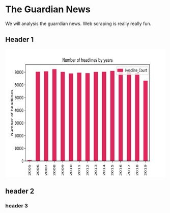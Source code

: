 # The Guardian News

We will analysis the guarrdian news. Web scraping is really really fun. 

## Header 1


<img src="epi_wordcloud.png" width="600" height="400" />

## header 2


### header 3


